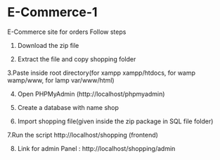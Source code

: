 # E-Commerce-1
E-Commerce site for orders
Follow steps
1. Download the  zip file

2. Extract the file and copy shopping folder

3.Paste inside root directory(for xampp xampp/htdocs, for wamp wamp/www, for lamp var/www/html)

4. Open PHPMyAdmin (http://localhost/phpmyadmin)

5. Create a database with name shop

6. Import shopping file(given inside the zip package in SQL file folder)

7.Run the script http://localhost/shopping (frontend)

8. Link for admin Panel : http://localhost/shopping/admin
